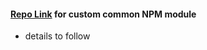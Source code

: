#### [Repo Link](https://github.com/sealfury/sealtix-common) for custom common NPM module

- details to follow

